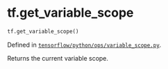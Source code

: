 <div itemscope itemtype="http://developers.google.com/ReferenceObject">
<meta itemprop="name" content="tf.get_variable_scope" />
<meta itemprop="path" content="Stable" />
</div>

# tf.get_variable_scope

``` python
tf.get_variable_scope()
```



Defined in [`tensorflow/python/ops/variable_scope.py`](/code/stable/tensorflow/python/ops/variable_scope.py).

Returns the current variable scope.